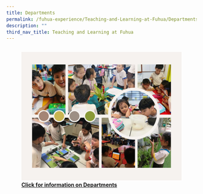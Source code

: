 ```yaml
---
title: Departments
permalink: /fuhua-experience/Teaching-and-Learning-at-Fuhua/Departments/
description: ""
third_nav_title: Teaching and Learning at Fuhua
---
```



<div>


<div style="float: left">

<a href="[https://www-broadricksec-moe-edu-sg-admin.cwp.sg/cca/uniformed-groups/red-cross](https://www-broadricksec-moe-edu-sg-admin.cwp.sg/cca/uniformed-groups/red-cross)">

<figure>  
<img src="/images/Fuhua%20Experience/Teaching%20and%20Learning%20@%20Fuhua/Departments/Departments/D1.jpeg">  
<figcaption> <strong> Click for information on Departments </strong> </figcaption>  
</figure>

</a>

</div>

<div>

</div>

</div>

